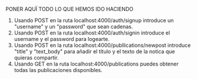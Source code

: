 PONER AQUÏ TODO LO QUE HEMOS IDO HACIENDO

1. Usando POST en la ruta localhost:4000/auth/signup introduce un "username" y un "password" que sean cadenas.
2. Usando POST en la ruta localhost:4000/auth/signin introduce el username y el password para logearte.
3. Usando POST en la ruta localhost:4000/publlications/newpost introduce "title" y "text_body" para añadir el título y el texto de la notica que quieras compartir.
4. Usando GET en la ruta localhost:4000/publications puedes obtener todas las publicaciones disponibles.
